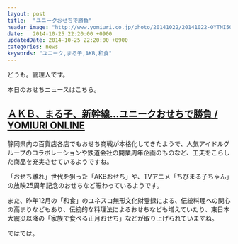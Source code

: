 ```yaml
---
layout: post
title:  "ユニークおせちで勝負"
header_image: "http://www.yomiuri.co.jp/photo/20141022/20141022-OYTNI50078-L.jpg"
date:   2014-10-25 22:20:00 +0900
updatedDate: 2014-10-25 22:20:00 +0900
categories: news
keywords: "ユニーク,まる子,AKB,和食"
---
```


どうも。管理人です。

本日のおせちニュースはこちら。

<!-- more -->

## [ＡＫＢ、まる子、新幹線…ユニークおせちで勝負 / YOMIURI ONLINE](http://www.yomiuri.co.jp/local/shizuoka/news/20141022-OYTNT50348.html?from=ycont_top_photo)

静岡県内の百貨店各店でもおせち商戦が本格化してきたようで、人気アイドルグループのコラボレーションや鉄道会社の開業周年企画のものなど、工夫をこらした商品を充実させているようですね。

「おせち離れ」世代を狙った「AKBおせち」や、TVアニメ「ちびまる子ちゃん」の放映25周年記念のおせちなど賑わっているようです。

また、昨年12月の「和食」のユネスコ無形文化財登録による、伝統料理への関心の高まりなどもあり、伝統的な料理法によるおせちなども増えていたり、東日本大震災以降の「家族で食べる正月おせち」などが取り上げられていますね。

ではでは。